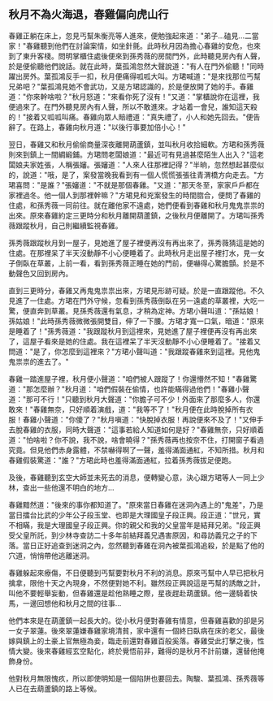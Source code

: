 秋月不為火海退，春雞偏向虎山行
------------------------------

春雞正躺在床上，忽見丐幫朱衡亮等人進來，便勉強起來道："弟子...磕見...二當家！"春雞聽到他們在討論案情，如坐針氈。此時秋月因為擔心春雞的安危，也來到了東升客棧。問明掌櫃住處後便來到孫秀薇的房間門外，此時聽見房內有人聲，於是便偷聽他們說話。就在此時，葉孤鴻忽然大聲說道："有人在門外偷聽！"同時躍出房外。葉孤鴻反手一扣，秋月便痛得呱呱大叫。方珺喊道："是來找那位丐幫兄弟吧？"葉孤鴻見她不會武功，又是方珺認識的，於是便放開了她的手。春雞道："你來幹啥啦？"秋月怒道："來看你死了沒有！"又道："掌櫃說你在這裡，我便過來了。在門外聽見房內有人聲，所以不敢進來。才站着一會兒，誰知這天殺的！"接着又呱呱叫痛。春雞向眾人賠禮道："真失禮了，小人和她先回去。"便告辭了。在路上，春雞向秋月道："以後行事要加倍小心！"

翌日，春雞又和秋月偷偷商量深夜離開葫蘆鎮，並叫秋月收拾細軟。方珺和孫秀薇則來到鎮上一間綢緞鋪。方珺問老闆娘道："最近可有見過甚麼陌生人出入？"這老闆娘夫家姓張，人稱張嬸。張嬸道："人來人往那裡記得？"半晌，忽然想起甚麼似的，說道："哦，是了，案發當晚我看到有一個人慌慌張張往青渭橋方向走去。"方珺喜問："是誰？"張嬸道："不就是那個春雞。"又道："那天冬至，家家戶戶都在家裡過冬。他一個人到那裡幹嘛？"方珺見和兇案發生的時間脗合，便問了春雞的住處，和孫秀薇一同前往。就在離他家不遠處，她們便看到春雞和秋月鬼鬼祟祟的出來。原來春雞約定三更時分和秋月離開葫蘆鎮，之後秋月便離開了。方珺叫孫秀薇跟蹤秋月，自己則繼續監視春雞。

孫秀薇跟蹤秋月到一屋子，見她進了屋子裡便再沒有再出來了，孫秀薇猜這是她的住處。在那裡呆了半天沒動靜不小心便睡着了。此時秋月走出屋子裡打水，見一女子倒臥在草叢，上前一看，看到孫秀薇正睡在她的門前，便嚇得心驚膽顫。於是不動聲色又回到房內。

直到三更時分，春雞又再鬼鬼祟祟出來，方珺見形跡可疑。於是一直跟蹤他。不久見進了一住處。方珺在門外守候，忽看到孫秀薇倒臥在另一遠處的草叢裡，大吃一驚，便直奔到草叢。見孫秀薇還有氣息，才稍為定神。方珺小聲叫道："孫姑娘！孫姑娘！"此時孫秀薇微微張開雙目，伸了一下腰。方珺才寬一口氣，暗道："原來是睡着了！"孫秀薇道："我跟蹤秋月到這裡來，見她進了屋子裡便再沒有再出來了，這屋子看來是她的住處。我在這裡呆了半天沒動靜不小心便睡着了。"接着又問道："是了，你怎麼到這裡來？"方珺小聲叫道："我跟蹤春雞來到這裡。見他鬼鬼祟祟的進去了。"

春雞一踏進屋子裡，秋月便小聲道："咱們被人跟蹤了！你還懵然不知！"春雞驚道："那怎麼辦？"秋月道："咱們假裝在偷情，也許能瞞得過他們！"春雞小聲道："那可不行！"只聽到秋月大聲道："你膽子可不少！外面來了那麼多人，你還敢來！"春雞無奈，只好順着演戲，道："我等不了！"秋月便在此時脫掉所有衣服！春雞小聲道："你傻了？"秋月嗔道："快脫掉衣服！再說便來不及了！"又伸手去脫春雞的衣服，同時大聲道："這事若給人知道如何是好？"春雞無奈，只好順着道："怕啥啦？你不說，我不說，啥會曉得？"孫秀薇再也按奈不住，打開窗子看過究竟。但見他們赤身露體，不禁嚇得啊了一聲，羞得滿面通紅，不知所措。秋月和春雞假裝驚道："誰？"方珺此時也羞得滿面通紅，拉着孫秀薇拔足便跑。

及後，春雞聽到玄空大師並未死去的消息，便轉變心意，決心跟方珺等人一同上少林，查出一些他還不明白的地方...

春雞黯然道："後來的事你都知道了。"原來當日春雞在迷洞內遇上的"鬼差"，乃是當日擂台比武的少年公子段玉堂、也即是大理國皇子段正興。段正道："世兄，實不相瞞，我是大理國皇子段正興。你的親父和我的父皇當年是結拜兄弟。"段正興受父皇所託，到少林寺查訪二十多年前結拜義兄遇害原因，和尋訪義兄之子的下落。當日正好追查到迷洞之內，忽然聽到春雞在洞內被葉孤鴻追殺，於是點了他的穴道，悄悄帶他逃離迷洞。

春雞躲起來療傷，不日便聽到丐幫要對秋月不利的消息。原來丐幫中人早已把秋月擒拿，限他十天之內現身，不然便對她不利。雖然段正興說這是丐幫的誘敵之計，叫他不要輕舉妄動，但春雞還是趁他熟睡之際，星夜趕赴葫蘆鎮。他一邊騎着快馬，一邊回想他和秋月之間的往事...

他們本來是在葫蘆鎮一起長大的。從小秋月便對春雞有情意，但春雞喜歡的卻是另一女子翠蓮。後來翠蓮嫌春雞家境清貧，家中還有一個終日臥病在床的老父，最後嫁與鎮上的土豪上官無極為妾，臨走前還對春雞百般奚落。春雞受此打擊之後，性情大變。後來春雞經玄空點化，終於覺悟前非，難得的是秋月不計前嫌，還替他掩飾身份。

他對秋月無限愧疚，所以即使明知是一個陷阱也要回去。陶駿、葉孤鴻、孫秀薇等人已在去葫蘆鎮的路上等候。

